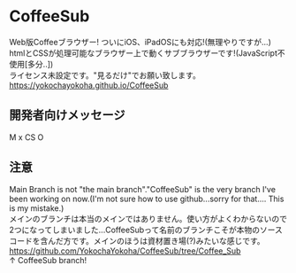 # CoffeeSub
Web版Coffeeブラウザー! ついにiOS、iPadOSにも対応!(無理やりですが...)  
htmlとCSSが処理可能なブラウザー上で動くサブブラウザーです!(JavaScript不使用[多分..])  
ライセンス未設定です。"見るだけ"でお願い致します。
https://yokochayokoha.github.io/CoffeeSub  
## 開発者向けメッセージ  
M x
CS O
## 注意  
Main Branch is not "the main branch"."CoffeeSub" is the very branch I've been working on now.(I'm not sure how to use github...sorry for that.... This is my mistake.)  
メインのブランチは本当のメインではありません。使い方がよくわからないので2つになってしまいました...CoffeeSubって名前のブランチこそが本物のソースコードを含んだ方です。メインのほうは資材置き場(?)みたいな感じです。 
https://github.com/YokochaYokoha/CoffeeSub/tree/Coffee_Sub  
↑ CoffeeSub branch!
